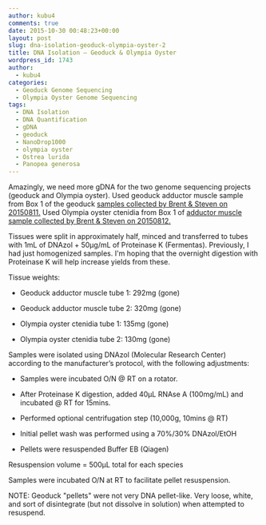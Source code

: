 ```yaml
---
author: kubu4
comments: true
date: 2015-10-30 00:48:23+00:00
layout: post
slug: dna-isolation-geoduck-olympia-oyster-2
title: DNA Isolation – Geoduck & Olympia Oyster
wordpress_id: 1743
author:
  - kubu4
categories:
  - Geoduck Genome Sequencing
  - Olympia Oyster Genome Sequencing
tags:
  - DNA Isolation
  - DNA Quantification
  - gDNA
  - geoduck
  - NanoDrop1000
  - olympia oyster
  - Ostrea lurida
  - Panopea generosa
---
```


Amazingly, we need more gDNA for the two genome sequencing projects (geoduck and Olympia oyster). Used geoduck adductor muscle sample from Box 1 of the geoduck [samples collected by Brent & Steven on 20150811.](http://onsnetwork.org/halfshell/2015/08/11/big-day-big-clam/) Used Olympia oyster ctenidia from Box 1 of [adductor muscle sample collected by Brent & Steven on 20150812.](http://onsnetwork.org/halfshell/2015/08/12/another-day-another-species/)

Tissues were split in approximately half, minced and transferred to tubes with 1mL of DNAzol + 50μg/mL of Proteinase K (Fermentas). Previously, I had just homogenized samples. I'm hoping that the overnight digestion with Proteinase K will help increase yields from these.

Tissue weights:







    
  * Geoduck adductor muscle tube 1: 292mg (gone)

    
  * Geoduck adductor muscle tube 2: 320mg (gone)

    
  * Olympia oyster ctenidia tube 1: 135mg (gone)

    
  * Olympia oyster ctenidia tube 2: 130mg (gone)


Samples were isolated using DNAzol (Molecular Research Center) according to the manufacturer’s protocol, with the following adjustments:



    
  * Samples were incubated O/N @ RT on a rotator.

    
  * After Proteinase K digestion, added 40μL RNAse A (100mg/mL) and incubated @ RT for 15mins.

    
  * Performed optional centrifugation step (10,000g, 10mins @ RT)

    
  * Initial pellet wash was performed using a 70%/30% DNAzol/EtOH

    
  * Pellets were resuspended Buffer EB (Qiagen)


Resuspension volume = 500μL total for each species

Samples were incubated O/N at RT to facilitate pellet resuspension.

NOTE: Geoduck "pellets" were not very DNA pellet-like. Very loose, white, and sort of disintegrate (but not dissolve in solution) when attempted to resuspend.


